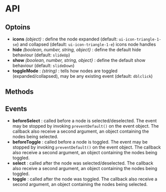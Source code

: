 API
===


Optoins
-------

* **icons** *(object)* : define the node expanded (default: `ui-icon-triangle-1-se`) and collapsed (default: `ui-icon-triangle-1-e`) icons node handles
* **hide** *(boolean, number, string, object}* : define the default hide behaviour (default: `slideUp`)
* **show** *(boolean, number, string, object}* : define the default show behaviour (default: `slideDown`)
* **toggleMode** : *(string)* : tells how nodes are toggled (expanded/collapsed), may be any existing event (default: `dblclick`)

Methods
-------


Events
------

* **beforeSelect** : called before a node is selected/deselected. The event may be stopped by invoking `preventDefault()` on the event object. The callback also receive a second argument, an object containing the nodes being selected.
* **beforeToggle** : called before a node is toggled. The event may be stopped by invoking `preventDefault()` on the event object. The callback also receive a second argument, an object containing the nodes being toggled.
* **select** : called after the node was selected/deselected. The callback also receive a second argument, an object containing the nodes being toggled.
* **toggle** : called after the node was toggled. The callback also receive a second argument, an object containing the nodes being selected.
